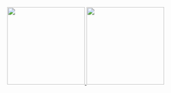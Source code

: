 <a href="https://github.com/septriputraw">
  <img height="180em" src="https://github-readme-stats-eight-theta.vercel.app/api?username=mrzaki30&show_icons=true&theme=algolia&include_all_commits=true&count_private=true"/>
  <img height="180em" src="https://github-readme-stats-eight-theta.vercel.app/api/top-langs/?username=mrzaki30&layout=compact&langs_count=8&theme=algolia"/>
</a>
